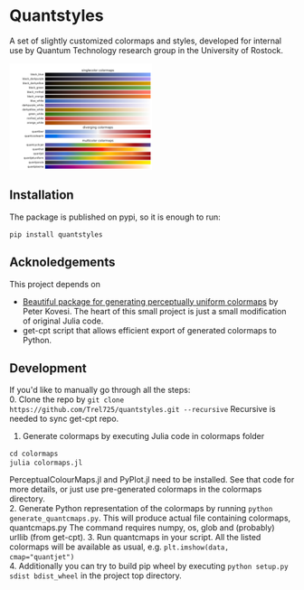 # Quantstyles

A set of slightly customized colormaps and styles, developed for internal use by Quantum Technology research group in the University of Rostock.

<img src="https://raw.githubusercontent.com/Trel725/quantstyles/master/quantstyles/quant_cmaps.png" width="50%">

## Installation
The package is published on pypi, so it is enough to run:
```
pip install quantstyles
```

## Acknoledgements
This project depends on
- [Beautiful package for generating perceptually uniform colormaps](https://github.com/peterkovesi/PerceptualColourMaps.jl) by Peter Kovesi. The heart of this small project is just a small modification of original Julia code.  
- get-cpt script that allows efficient export of generated colormaps to Python.  

## Development
If you'd like to manually go through all the steps:  
0. Clone the repo by `git clone https://github.com/Trel725/quantstyles.git --recursive` Recursive is needed to sync get-cpt repo.
1. Generate colormaps by executing Julia code in colormaps folder  
```
cd colormaps
julia colormaps.jl
```
PerceptualColourMaps.jl and PyPlot.jl need to be installed. See that code for more details, or just use pre-generated colormaps in the colormaps directory.  
2. Generate Python representation of the colormaps by running `python generate_quantcmaps.py`. This will produce actual file containing colormaps, quantcmaps.py  The command requires numpy, os, glob and (probably) urllib (from get-cpt).
3. Run quantcmaps in your script. All the listed colormaps will be available as usual, e.g. `plt.imshow(data, cmap="quantjet")`  
4. Additionally you can try to build pip wheel by executing `python setup.py sdist bdist_wheel` in the project top directory.
